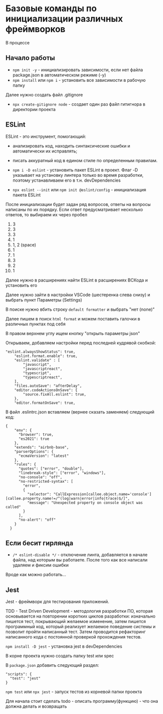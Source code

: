 # Базовые команды по инициализации различных фреймворков

В процессе

## Начало работы

- `npm init -y` - инициализировать зависимости, если нет файла package.json в автоматическом режиме (-y)
- `npm install` или `npm i` - установить все зависимости в рабочую папку

Далее нужно создать файл .gitignore

- `npx create-gitignore node` - создает один раз файл гитигнора в директории проекта

## ESLint

ESLint - это инструмент, помогающий:

- анализировать код, находить синтаксические ошибки и автоматически их исправлять;
- писать аккуратный код в едином стиле по определенным правилам.

- `npm i -D eslint` - установить пакет ESLint в проект. Флаг -D указывает на установку линтера только во время разработки, поэтому устанавливаем его в т.н. devDependencies

- `npx eslint --init` или `npm init @eslint/config` - инициализация пакета ESLint

После инициализации будет задан ряд вопросов, ответы на вопросы написаны по их порядку. Если ответ предусматривает несколько ответов, то выбираем их через пробел

1. 3
2. 3
3. 3
4. 1
5. 1, 2 (space)
6. 1
7. 1
8. 3
9. 2
10. 1

Далее нужно в расширениях найти ESLint в расширениях ВСКода и установить его

Далее нужно зайти в настройки VSCode (шестеренка слева снизу) и выбрать пункт Параметры (Settings)

В поиске нужно вбить строку `default formatter` и выбрать "нет (none)"

Далее пишем в поиск `html format` и можем поставить галочки в различных пунктах под себя

В правом верхнем углу ищем кнопку "открыть параметры json"

Открываем, добавляем настройки перед последней кудрявой скобкой:

```
"eslint.alwaysShowStatus": true,
    "eslint.format.enable": true,
    "eslint.validate" : [
        "javascript",
        "javascriptreact",
        "typescript",
        "typescriptreact",
    ],
    "files.autoSave": "afterDelay",
    "editor.codeActionsOnSave": {
        "source.fixAll.eslint": true,
    },
    "editor.formatOnSave": true,
```

В файл .eslintrc.json вставляем (вернее сказать заменяем) следующий код:

```
{
    "env": {
      "browser": true,
      "es2021": true
    },
    "extends": "airbnb-base",
    "parserOptions": {
      "ecmaVersion": "latest"
    },
    "rules": {
      "quotes": ["error", "double"],
      "linebreak-style": ["error", "windows"],
      "no-console": "off",
      "no-restricted-syntax": [
        "error",
        {
          "selector": "CallExpression[callee.object.name='console'][callee.property.name!=/^(log|warn|error|info|trace)$/]",
          "message": "Unexpected property on console object was called"
        }
      ],
      "no-alert": "off"
    }
  }
```

## Если бесит гирлянда
- `/* eslint-disable */` - отключение линта, добавляется в начале файла, над которым вы работаете. После того как все написали удаляем и фиксим ошибки

Вроде как можно работать...

## Jest

Jest - фреймворк для тестирования приложений.

TDD - Test Driven Development - методология разработки ПО, которая основывается на повторении коротких циклов разработки: изначально пишется тест, покрывающий желаемое изменение, затем пишется программный код, который реализует желаемое поведение системы и позволит пройти написанный тест. Затем проводится рефакторинг написанного кода с постоянной проверкой прохождения тестов.

`npm install -D jest` - установка jest в devDependencies

В корне проекта нужно создать папку test или spec

В `package.json` добавить следующий раздел:

```
"scripts": {
  "test": "jest"
}
```

`npm test` или `npx jest` - запуск тестов из корневой папки проекта

Для начала стоит сделать todo - описать программу(функцию) - что она должна делать и возвращать

